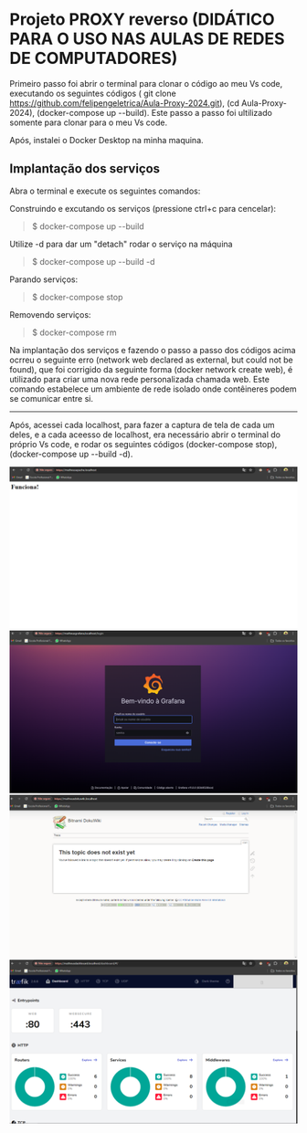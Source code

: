 # Projeto PROXY reverso  (DIDÁTICO PARA O USO NAS AULAS DE REDES DE COMPUTADORES)
Primeiro passo foi abrir o terminal para clonar o código ao meu Vs code, executando os seguintes códigos
( git clone https://github.com/felipengeletrica/Aula-Proxy-2024.git),
(cd Aula-Proxy-2024),
(docker-compose up --build).
Este passo a passo foi ultilizado somente para clonar para o meu Vs code.

Após, instalei o Docker Desktop na minha maquina.

 ## Implantação dos serviços
 Abra o terminal e execute os seguintes comandos:

Construindo e excutando os serviços (pressione ctrl+c para cencelar):

 > $ docker-compose up --build

 Utilize -d para dar um "detach" rodar o serviço na máquina

> $ docker-compose up --build -d

Parando serviços: 
> $ docker-compose stop

Removendo serviços: 
> $ docker-compose rm

Na implantação dos serviços e fazendo o passo a passo dos códigos acima ocrreu o seguinte erro
(network web declared as external, but could not be found),
que foi corrigido da seguinte forma (docker network create web), é utilizado para criar uma nova rede personalizada chamada web. Este comando estabelece um ambiente de rede isolado onde contêineres podem se comunicar entre si.
***

Após, acessei cada localhost, para fazer a captura de tela de cada um deles, e a cada aceesso de localhost, era necessário abrir o terminal do próprio Vs code, e rodar os seguintes códigos 
(docker-compose stop), (docker-compose up --build -d).




![alt](IMG/Capturar.DETELA%201.PNG)
![alt](IMG/Capturar.DETELA2.PNG)
![alt](IMG/Capturar.DETELA3.PNG)
![alt](IMG/Capturar.DETELA4.PNG)